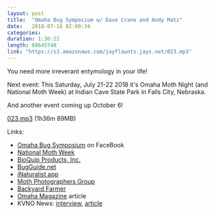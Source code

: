 ```yaml
---
layout: post
title:  "Omaha Bug Symposium w/ Dave Crane and Andy Matz"
date:   2018-07-16 02:00:34
categories: 
duration: 1:36:22
length: 88645748
link: "https://s3.amazonaws.com/jayflaunts.jays.net/023.mp3"
---
```


You need more irreverant entymology in your life!

Next event: This Saturday, July 21-22 2018 it's Omaha Moth Night (and National Moth Week) at
Indian Cave State Park in Falls City, Nebraska. 

And another event coming up October 6!

<a href="{{site.storage_url}}/023.mp3" target="_blank">023.mp3</a> (1h36m 89MB) 

Links:
* <a href="https://www.facebook.com/omahabugsymposium/">Omaha Bug Symposium</a> on FaceBook
* <a href="http://nationalmothweek.org/">National Moth Week</a>
* <a href="https://www.bioquip.com/">BioQuip Products, Inc.</a>
* <a href="https://bugguide.net">BugGuide.net</a>
* <a href="https://www.inaturalist.org/">iNaturalist app</a>
* <a href="http://mothphotographersgroup.msstate.edu/">Moth Photographers Group</a>
* <a href="https://byf.unl.edu/">Backyard Farmer</a>
* <a href="http://omahamagazine.com/articles/tag/omaha-bug-symposium/">Omaha Magazine</a> article
* KVNO News: <a href="http://www.kvnonews.com/2017/10/bug-symposium-weirdest-thing-omaha/">interview</a>, <a href="http://www.kvnonews.com/2017/07/omaha-moth-night/">article</a>


